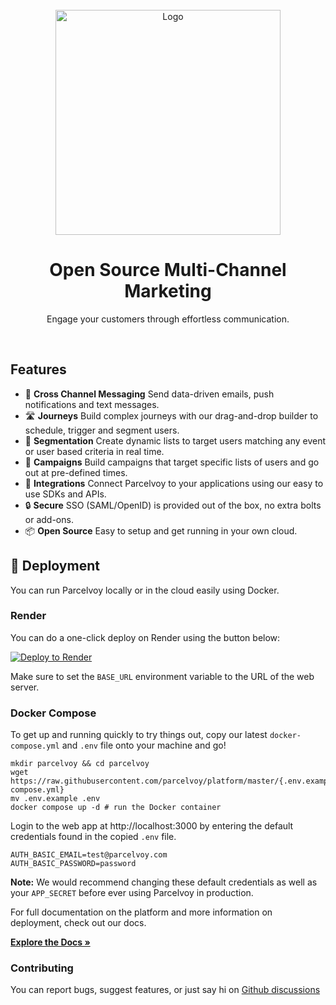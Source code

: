 <br />
<div align="center">
  <a href="https://parcelvoy.com" target="_blank">
    <picture>
        <source media="(prefers-color-scheme: dark)" srcset=".github/assets/logo-dark.png#gh-dark-mode-only">
        <img src=".github/assets/logo-light.png#gh-light-mode-only" width="360" alt="Logo"/>
    </picture>
  </a>
</div>

<h1 align="center">Open Source Multi-Channel Marketing</h1>

<p align="center">Engage your customers through effortless communication.</p>

<br />

## Features
- 💬 **Cross Channel Messaging** Send data-driven emails, push notifications and text messages.
- 🛣 **Journeys** Build complex journeys with our drag-and-drop builder to schedule, trigger and segment users.
- 👥 **Segmentation** Create dynamic lists to target users matching any event or user based criteria in real time.
- 📣 **Campaigns** Build campaigns that target specific lists of users and go out at pre-defined times.
- 🔗 **Integrations** Connect Parcelvoy to your applications using our easy to use SDKs and APIs.
- 🔒 **Secure** SSO (SAML/OpenID) is provided out of the box, no extra bolts or add-ons.
- 📦 **Open Source** Easy to setup and get running in your own cloud.

## 🚀 Deployment

You can run Parcelvoy locally or in the cloud easily using Docker.

### Render

You can do a one-click deploy on Render using the button below:

[![Deploy to Render](https://render.com/images/deploy-to-render-button.svg)](https://render.com/deploy?repo=https://github.com/johnkennyuk-devtest/platform)

Make sure to set the `BASE_URL` environment variable to the URL of the web server.

### Docker Compose

To get up and running quickly to try things out, copy our latest `docker-compose.yml` and `.env` file onto your machine and go!
```
mkdir parcelvoy && cd parcelvoy
wget https://raw.githubusercontent.com/parcelvoy/platform/master/{.env.example,docker-compose.yml}
mv .env.example .env
docker compose up -d # run the Docker container
```

Login to the web app at http://localhost:3000 by entering the default credentials found in the copied `.env` file.

```
AUTH_BASIC_EMAIL=test@parcelvoy.com
AUTH_BASIC_PASSWORD=password
```

**Note:** We would recommend changing these default credentials as well as your `APP_SECRET` before ever using Parcelvoy in production.

For full documentation on the platform and more information on deployment, check out our docs.

**[Explore the Docs »](https://docs.parcelvoy.com)**

### Contributing
You can report bugs, suggest features, or just say hi on [Github discussions](https://github.com/parcelvoy/platform/discussions/new/choose) 
